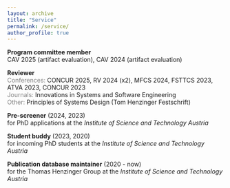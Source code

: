 ```yaml
---
layout: archive
title: "Service"
permalink: /service/
author_profile: true
---
```


**Program committee member**\
CAV 2025 (artifact evaluation), CAV 2024 (artifact evaluation)

**Reviewer**\
<span style="color:gray">Conferences:</span> CONCUR 2025, RV 2024 (x2), MFCS 2024, FSTTCS 2023, ATVA 2023, CONCUR 2023\
<span style="color:gray">Journals:</span> Innovations in Systems and Software Engineering\
<span style="color:gray">Other:</span>  Principles of Systems Design (Tom Henzinger Festschrift)

**Pre-screener** (2024, 2023)\
for PhD applications at the *Institute of Science and Technology Austria*

**Student buddy** (2023, 2020)\
for incoming PhD students at the *Institute of Science and Technology Austria*

**Publication database maintainer** (2020 - now)\
for the Thomas Henzinger Group at the *Institute of Science and Technology Austria*